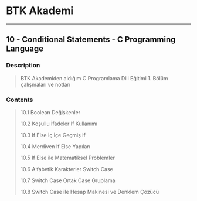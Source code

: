 # BTK Akademi
___

## 10 - Conditional Statements - C Programming Language

### Description
> BTK Akademiden aldığım C Programlama Dili Eğitimi 1. Bölüm çalışmaları ve notları

### Contents
> 10.1 Boolean Değişkenler
>
> 10.2 Koşullu İfadeler If Kullanımı
>
> 10.3 If Else İç İçe Geçmiş If
>
> 10.4 Merdiven If Else Yapıları
>
> 10.5 If Else ile Matematiksel Problemler
>
> 10.6 Alfabetik Karakterler Switch Case
>
> 10.7 Switch Case Ortak Case Gruplama
>
> 10.8 Switch Case ile Hesap Makinesi ve Denklem Çözücü

